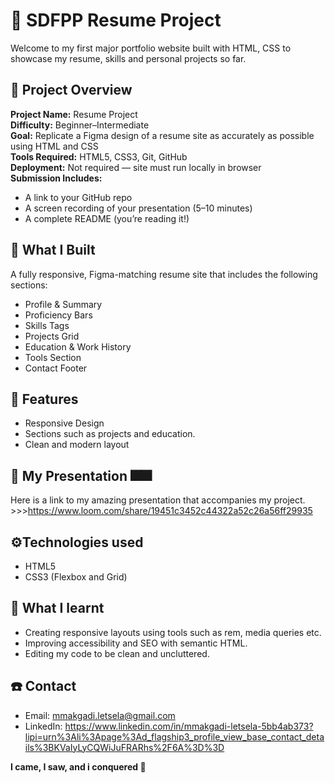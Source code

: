 # 💼 SDFPP Resume Project

Welcome to my first major portfolio website built with HTML, CSS to showcase my resume, skills and personal projects so far. 

## 📌 Project Overview

**Project Name:** Resume Project  
**Difficulty:** Beginner–Intermediate  
**Goal:** Replicate a Figma design of a resume site as accurately as possible using HTML and CSS  
**Tools Required:** HTML5, CSS3, Git, GitHub  
**Deployment:** Not required — site must run locally in browser  
**Submission Includes:**
- A link to your GitHub repo
- A screen recording of your presentation (5–10 minutes)
- A complete README (you’re reading it!)

## 🧠 What I Built

 A fully responsive, Figma-matching resume site that includes the following sections:

- Profile & Summary
- Proficiency Bars
- Skills Tags
- Projects Grid
- Education & Work History
- Tools Section
- Contact Footer

## 📌 Features 
- Responsive Design
- Sections such as projects and education.
- Clean and modern layout

## 🌻 My Presentation 🎆🎆
Here is a link to my amazing presentation that accompanies my project. >>>https://www.loom.com/share/19451c3452c44322a52c26a56ff29935

## ⚙️Technologies used
- HTML5
- CSS3 (Flexbox and Grid)

## 🧠 What I learnt
- Creating responsive layouts using tools such as rem, media queries etc.
- Improving accessibility and SEO with semantic HTML.
- Editing my code to be clean and uncluttered.

## ☎️ Contact 
- Email: mmakgadi.letsela@gmail.com
- LinkedIn: https://www.linkedin.com/in/mmakgadi-letsela-5bb4ab373?lipi=urn%3Ali%3Apage%3Ad_flagship3_profile_view_base_contact_details%3BKVaIyLyCQWiJuFRARhs%2F6A%3D%3D


**I came, I saw, and i conquered 🚀** 
